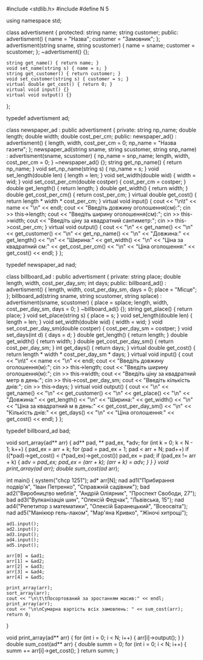 #include <stdlib.h>
#include <iostream>
#define N 5

using namespace std;

class advertisment
{
protected:
	string name;
	string customer;
public:
	advertisment()
	{
		name = "Назва";
		customer = "Замовник";
	};
	advertisment(string sname, string scustomer)
	{
		name = sname;
		customer = scustomer;
	};
	~advertisment() {};

	string get_name() { return name; }
	void set_name(string s) { name = s; }
	string get_customer() { return customer; }
	void set_customer(string s) { customer = s; }
	virtual double get_cost() { return 0; }
	virtual void input() {}
	virtual void output() {}
};

typedef advertisment ad;

class newspaper_ad : public advertisment
{
private:
	string np_name;
	double length;
	double width;
	double cost_per_cm;
public:
	newspaper_ad() : advertisment()
	{
		length, width, cost_per_cm = 0;
		np_name = "Назва газети";
	};
	newspaper_ad(string sname, string scustomer, string snp_name) : advertisment(sname, scustomer)
	{
		np_name = snp_name;
		length, width, cost_per_cm = 0;
	}
	~newspaper_ad() {};
	string get_np_name() { return np_name; }
	void set_np_name(string s) { np_name = s; }
	void set_length(double len) { length = len; }
	void set_width(double wid) { width = wid; }
	void set_cost_per_cm(double costper) { cost_per_cm = costper; }
	double get_length() { return length; }
	double get_width() { return width; }
	double get_cost_per_cm() { return cost_per_cm; }
	virtual double get_cost() { return length * width * cost_per_cm; }
	virtual void input()
	{
		cout << "\n\t" << name << "\n" << endl;
		cout << "Введіть довжину оголошення(см):";
		cin >> this->length;
		cout << "Введіть ширину оголошення(см):";
		cin >> this->width;
		cout << "Введіть ціну за квадратний сантиметр:";
		cin >> this->cost_per_cm;
	}
	virtual void output() 
	{
		cout << "\n" << get_name() << "\n" << get_customer() << "\n" << get_np_name() << "\n" << "Довжина:"
			<< get_length() << "\n" << "Ширина:" << get_width() << "\n" << "Ціна за квадратний см:"
			<< get_cost_per_cm() << "\n"
			<< "Ціна оголошення:" << get_cost() << endl;
	}
};

typedef newspaper_ad nad;

class billboard_ad : public advertisment
{
private:
	string place;
	double length, width, cost_per_day_sm;
	int days;
public:
	billboard_ad() : advertisment()
	{
		length, width, cost_per_day_sm, days = 0;
		place = "Місце";
	};
	billboard_ad(string sname, string scustomer, string splace) : advertisment(sname, scustomer)
	{
		place = splace;
		length, width, cost_per_day_sm, days = 0;
	}
	~billboard_ad() {};
	string get_place() { return place; }
	void set_place(string s) { place = s; }
	void set_length(double len) { length = len; }
	void set_width(double wid) { width = wid; }
	void set_cost_per_day_sm(double costper) { cost_per_day_sm = costper; }
	void set_days(int d) { days = d; }
	double get_length() { return length; }
	double get_width() { return width; }
	double get_cost_per_day_sm() { return cost_per_day_sm; }
	int get_days() { return days; }
	virtual double get_cost() { return length * width * cost_per_day_sm * days; }
	virtual void input()
	{
		cout << "\n\t" << name << "\n" << endl;
		cout << "Введіть довжину оголошення(м):";
		cin >> this->length;
		cout << "Введіть ширину оголошення(м):";
		cin >> this->width;
		cout << "Введіть ціну за квадратний метр в день:";
		cin >> this->cost_per_day_sm;
		cout << "Введіть кількість днів:";
		cin >> this->days;
	}
	virtual void output()
	{
		cout << "\n" << get_name() << "\n" << get_customer() << "\n" << get_place() << "\n" << "Довжина:"
			<< get_length() << "\n" << "Ширина:" << get_width() << "\n" << "Ціна за квадратний м в день:"
			<< get_cost_per_day_sm() << "\n" << "Кількість днів:" << get_days() << "\n"
			<< "Ціна оголошення:" << get_cost() << endl;
	}
};

typedef billboard_ad bad;

void sort_array(ad** arr)
{
	ad** pad, ** pad_ex, *adv;
	for (int k = 0; k < N - 1; k++)
	{
		pad_ex = arr + k;
		for (pad = pad_ex + 1; pad < arr + N; pad++)
			if ((*pad)->get_cost() < (*pad_ex)->get_cost())
				pad_ex = pad;
		if (pad_ex != arr + k)
		{
			adv = *pad_ex;
			*pad_ex = *(arr + k);
			*(arr + k) = adv;
		}
	}
}
void print_array(ad** arr);
double sum_cost(ad** arr);

int main()
{
	system("chcp 1251");
	ad* arr[N];
	nad ad1("Прибирання подвір'я", "Іван Петренко", "Справжній садівник");
	bad ad2("Виробництво меблів", "Андрій Оліярник", "Проспект Свободи, 27");
	bad ad3("Вулканізація шин", "Олексій Федчак", "Львівська, 15");
	nad ad4("Репетитор з математики", "Олексій Баранецький", "Всеосвіта");
	nad ad5("Манікюр гель-лаком", "Мар'яна Кривко", "Жіночі хитрощі");

	ad1.input();
	ad2.input();
	ad3.input();
	ad4.input();
	ad5.input();

	arr[0] = &ad1;
	arr[1] = &ad2;
	arr[2] = &ad3;
	arr[3] = &ad4;
	arr[4] = &ad5;

	print_array(arr);
	sort_array(arr);
	cout << "\n\t\tПосортований за зростанням масив:" << endl;
	print_array(arr);
	cout << "\n\nСумарна вартість всіх замовлень: " << sum_cost(arr);
	return 0;
}

void print_array(ad** arr)
{
	for (int i = 0; i < N; i++)
	{
		arr[i]->output();
	}
}
double sum_cost(ad** arr)
{
	double summ = 0;
	for (int i = 0; i < N; i++)
	{
		summ += arr[i]->get_cost();
	}
	return summ;
}

